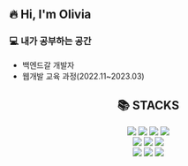 ## 🔥 Hi, I'm Olivia

### 💻 내가 공부하는 공간
- 백엔드갈 개발자
- 웹개발 교육 과정(2022.11~2023.03)

<div align=center><h2>📚 STACKS</h2></div>

<div align=center> 
  <img src="https://img.shields.io/badge/SPRING BOOT-green?style=flat&logo=Spring&Boot?&logoColor=white"> 
  <img src="https://img.shields.io/badge/Java-007396?style=flat&logo=ava&logoColor=white"> 
  <img src="https://img.shields.io/badge/css-1572B6?style=flat&logo=css3&logoColor=white">
  <img src="https://img.shields.io/badge/html5-E34F26?style=flat&logo=html5&logoColor=white">
  <br>
  
  <img src="https://img.shields.io/badge/javascript-F7DF1E?style=flat&logo=javascript&logoColor=black">
  <img src="https://img.shields.io/badge/oracle-F80000?style=flat&logo=oracle&logoColor=white">
  <img src="https://img.shields.io/badge/gradle-02303A?style=flat&logo=gradle&logoColor=white">
  <br> 
  
  <img src="https://img.shields.io/badge/Eclips IDE-2C2255?style=flat&logo=Eclipse&IDE?&logoColor=white">
  <img src="https://img.shields.io/badge/mariaDB-003545?style=flat&logo=mariaDB&logoColor=white">
  <img src="https://img.shields.io/badge/bootstrap-7952B3?style=flat&logo=bootstrap&logoColor=white">
</div>


<!--
**OliviaKimHJ/OliviaKimHJ** is a ✨ _special_ ✨ repository because its `README.md` (this file) appears on your GitHub profile.
Here are some ideas to get you started:
- 🔭 I’m currently working on ...
- 🌱 I’m currently learning ...
- 👯 I’m looking to collaborate on ...
- 🤔 I’m looking for help with ...
- 💬 Ask me about ...
- 📫 How to reach me: ...
- 😄 Pronouns: ...
- ⚡ Fun fact: ...
-->
